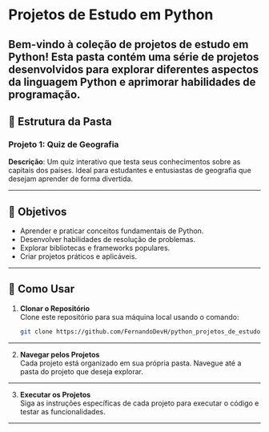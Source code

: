 # Projetos de Estudo em Python

Bem-vindo à coleção de projetos de estudo em Python! Esta pasta contém uma série de projetos desenvolvidos para explorar diferentes aspectos da linguagem Python e aprimorar habilidades de programação.
---

## 📁 Estrutura da Pasta


### Projeto 1: Quiz de Geografia

**Descrição**: Um quiz interativo que testa seus conhecimentos sobre as capitais dos países. Ideal para estudantes e entusiastas de geografia que desejam aprender de forma divertida.

---

## 🎯 Objetivos

- Aprender e praticar conceitos fundamentais de Python.
- Desenvolver habilidades de resolução de problemas.
- Explorar bibliotecas e frameworks populares.
- Criar projetos práticos e aplicáveis.
---

## 🚀 Como Usar

1. **Clonar o Repositório**  
   Clone este repositório para sua máquina local usando o comando:
   ```bash
   git clone https://github.com/FernandoDevH/python_projetos_de_estudo
   ```
---

2. **Navegar pelos Projetos**  
   Cada projeto está organizado em sua própria pasta. Navegue até a pasta do projeto que deseja explorar.
---

3. **Executar os Projetos**  
   Siga as instruções específicas de cada projeto para executar o código e testar as funcionalidades.
---
